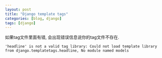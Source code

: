 ```yaml
---
layout: post
title: "Django template tags"
categories: [blog, django]
tags: [django]
---
```


如果tag文件里面有错, 会出现错误信息说你的tag文件不存在. 

    'headline' is not a valid tag library: Could not load template library from django.templatetags.headline, No module named models

